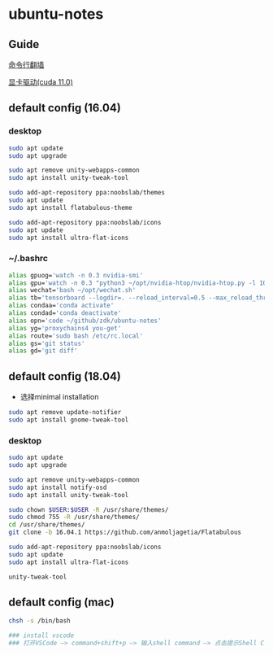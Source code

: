 # ubuntu-notes

## Guide

[命令行翻墙](./config.md#proxychains-ng-proxychains4) <br>

[显卡驱动(cuda 11.0)](./graphics.md#cuda-toolkit-110-download) <br>




## default config (16.04)

### desktop
```bash
sudo apt update
sudo apt upgrade

sudo apt remove unity-webapps-common
sudo apt install unity-tweak-tool

sudo add-apt-repository ppa:noobslab/themes
sudo apt update
sudo apt install flatabulous-theme

sudo add-apt-repository ppa:noobslab/icons
sudo apt update
sudo apt install ultra-flat-icons
```

### ~/.bashrc
```bash
alias gpuog='watch -n 0.3 nvidia-smi'
alias gpu='watch -n 0.3 "python3 ~/opt/nvidia-htop/nvidia-htop.py -l 100"'
alias wechat='bash ~/opt/wechat.sh'
alias tb='tensorboard --logdir=. --reload_interval=0.5 --max_reload_threads=8'
alias condaa='conda activate'
alias condad='conda deactivate'
alias opn='code ~/github/zdk/ubuntu-notes'
alias yg='proxychains4 you-get'
alias route='sudo bash /etc/rc.local'
alias gs='git status'
alias gd='git diff'
```


## default config (18.04)

- 选择minimal installation

```bash
sudo apt remove update-notifier
sudo apt install gnome-tweak-tool
```


### desktop
```bash
sudo apt update
sudo apt upgrade

sudo apt remove unity-webapps-common
sudo apt install notify-osd
sudo apt install unity-tweak-tool

sudo chown $USER:$USER -R /usr/share/themes/
sudo chmod 755 -R /usr/share/themes/
cd /usr/share/themes/
git clone -b 16.04.1 https://github.com/anmoljagetia/Flatabulous

sudo add-apt-repository ppa:noobslab/icons
sudo apt update
sudo apt install ultra-flat-icons

unity-tweak-tool
```


## default config (mac)

```bash
chsh -s /bin/bash
```

```bash
### install vscode
### 打开VSCode –> command+shift+p –> 输入shell command –> 点击提示Shell Command: Install ‘code’ command in PATH运行
```
